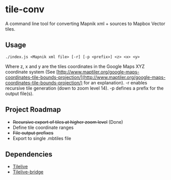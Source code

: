 # tile-conv
A command line tool for converting Mapnik xml + sources to Mapbox Vector tiles.

## Usage
```
./index.js <Mapnik xml file> [-r] [-p <prefix>] <z> <x> <y>
```
Where z, x and y are the tiles coordinates in the Google Maps XYZ coordinate system (See [http://www.maptiler.org/google-maps-coordinates-tile-bounds-projection/](http://www.maptiler.org/google-maps-coordinates-tile-bounds-projection/) for an explanation).
-r enables recursive tile generation (down to zoom level 14). -p defines a prefix for the output file(s).

## Project Roadmap

* ~~Recursive export of tiles at higher zoom level~~ (Done)
* Define tile coordinate ranges
* ~~File output prefixes~~
* Export to single .mbtiles file

## Dependencies

* [Tilelive](https://github.com/mapbox/tilelive)
* [Tilelive-bridge](https://github.com/mapbox/tilelive-bridge)
